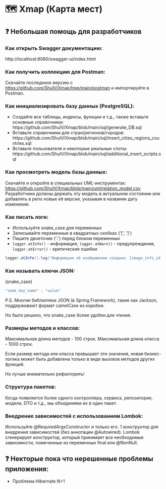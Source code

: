 # :world_map: Xmap (Карта мест)
## :question: Небольшая помощь для разработчиков
### Как открыть Swagger документацию:
http://localhost:8080/swagger-ui/index.html
### Как получить коллекцию для Postman:
Скачайте последнюю версию с https://github.com/ShulV/Xmap/tree/main/postman и импортируйте в Postman.
### Как инициализировать базу данных (PostgreSQL):
<ul>
  <li>Создайте все таблицы, индексы, функции и т.д., также вставьте основные справочники: https://github.com/ShulV/Xmap/blob/main/sql/generate_DB.sql</li>
  <li>Вставьте справочники для стран/регионов/городов: https://github.com/ShulV/Xmap/blob/main/sql/insert_cities_regions_countries.sql</li>
  <li>Вставьте пользователя и некоторые реальные споты: https://github.com/ShulV/Xmap/blob/main/sql/additional_insert_scripts.sql</li>
</ul>

### Как просмотреть модель базы данных:
Скачайте и откройте в специальных UML-инструментах: https://github.com/ShulV/Xmap/blob/main/uml/relation_model.csv
Разработчики должны держать эту модель в актуальном состоянии или добавлять в репо новые её версии, указывая в названии дату изменения.

### Как писать логи:
<ul>
  <li>Используйте snake_case для переменных</li>
  <li>Записывайте переменные в квадратных скобках ('[', ']')</li>
  <li>Пишите двоеточие (':') перед блоком переменных</li>
  <li><code>logger.atInfo()</code> - информация, <code>logger.atWarn()</code> - предупреждения, <code>logger.atError()</code> - критические ошибки</li>
</ul>

```java
logger.atInfo().log("Информация об изображении создана: [image_info_id = '{}']", imageInfo.getId());
```

### Как называть ключи JSON: 
(snake_case)
```javascript
"some_key_name" : "value" 
```
P.S. Многие библиотеки JSON (в Spring Framework), такие как Jackson, поддерживают формат camelCase из коробки.

Но было решено, что snake_case более удобен для чтения.

### Размеры методов и классов:
<p>Максимальная длина методов - 100 строк. Максимальная длина класса - 1000 строк.</p>
<p>Если размер метода или класса превышает эти значения, новая бизнес-логика может быть добавлена только в виде вызовов методов других функций.</p>
<p>Но лучше внимательно рефакторить!</p>

### Структура пакетов:
Когда появляется более одного контроллера, сервиса, репозитория, модели, DTO и т.д., мы объединяем их в один пакет.

### Внедрение зависимостей с использованием Lombok:
Используйте @RequiredArgsConstructor и только его. 1 конструктор для внедрения зависимостей (без аннотации @Autowired).
Lombok сгенерирует конструктор, который принимает все необходимые зависимости, помеченные из переменных final или @NonNull.

## :question: Некторые пока что нерешенные проблемы приложения:
<ul>
  <li>Проблема Hibernate N+1</li>
</ul>
